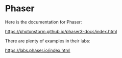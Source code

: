 # Phaser

Here is the documentation for Phaser: 

<a href="https://photonstorm.github.io/phaser3-docs/index.html" target="_new">https://photonstorm.github.io/phaser3-docs/index.html</a>

There are plenty of examples in their labs:

<a href="https://labs.phaser.io/index.html" target="_new">https://labs.phaser.io/index.html</a>
